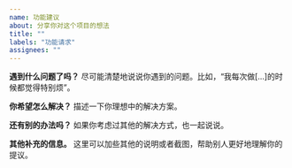 ```yaml
---
name: 功能建议
about: 分享你对这个项目的想法
title: ""
labels: "功能请求"
assignees: ""
---
```


**遇到什么问题了吗？**
尽可能清楚地说说你遇到的问题。比如，“我每次做[...]的时候都觉得特别烦”。

**你希望怎么解决？**
描述一下你理想中的解决方案。

**还有别的办法吗？**
如果你考虑过其他的解决方式，也一起说说。

**其他补充的信息。**
这里可以加些其他的说明或者截图，帮助别人更好地理解你的提议。
